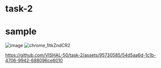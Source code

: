 # task-2
# sample

![image](https://github.com/VISHAL-50/task-2/assets/95730585/496ab006-76e4-4879-b5bd-b587baf7307a)
![chrome_1ItkZndCR2](https://github.com/VISHAL-50/task-2/assets/95730585/000ff4f5-09fd-4f8b-b148-0f29ca360515)


https://github.com/VISHAL-50/task-2/assets/95730585/54d5aa6d-1c1b-4706-9942-688096ce6010

